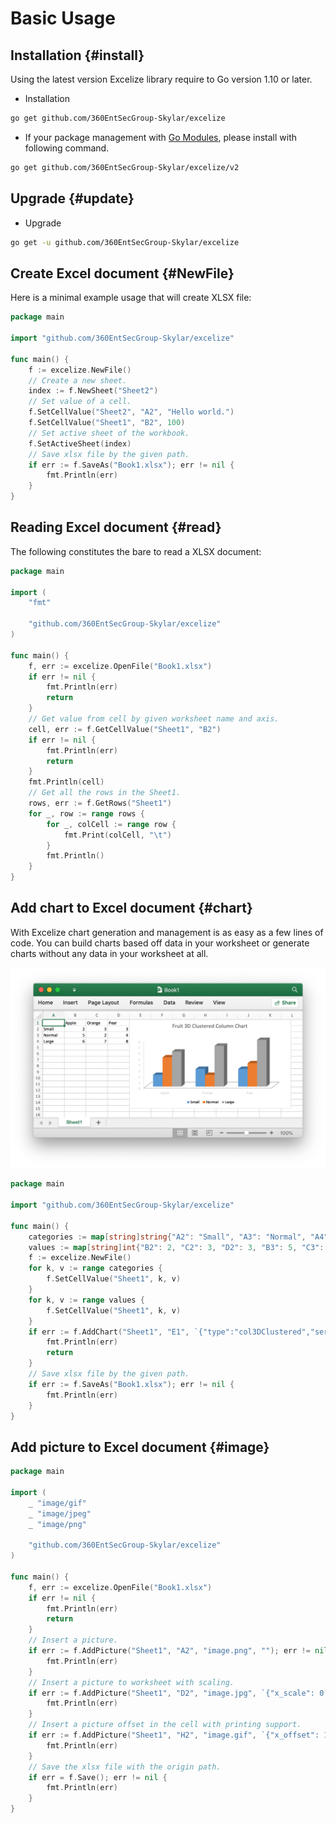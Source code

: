 # Basic Usage

## Installation {#install}

Using the latest version Excelize library require to Go version 1.10 or later.

- Installation

```bash
go get github.com/360EntSecGroup-Skylar/excelize
```

- If your package management with [Go Modules](https://blog.golang.org/using-go-modules), please install with following command.

```bash
go get github.com/360EntSecGroup-Skylar/excelize/v2
```

## Upgrade {#update}

- Upgrade

```bash
go get -u github.com/360EntSecGroup-Skylar/excelize
```

## Create Excel document {#NewFile}

Here is a minimal example usage that will create XLSX file:

```go
package main

import "github.com/360EntSecGroup-Skylar/excelize"

func main() {
    f := excelize.NewFile()
    // Create a new sheet.
    index := f.NewSheet("Sheet2")
    // Set value of a cell.
    f.SetCellValue("Sheet2", "A2", "Hello world.")
    f.SetCellValue("Sheet1", "B2", 100)
    // Set active sheet of the workbook.
    f.SetActiveSheet(index)
    // Save xlsx file by the given path.
    if err := f.SaveAs("Book1.xlsx"); err != nil {
        fmt.Println(err)
    }
}
```

## Reading Excel document {#read}

The following constitutes the bare to read a XLSX document:

```go
package main

import (
    "fmt"

    "github.com/360EntSecGroup-Skylar/excelize"
)

func main() {
    f, err := excelize.OpenFile("Book1.xlsx")
    if err != nil {
        fmt.Println(err)
        return
    }
    // Get value from cell by given worksheet name and axis.
    cell, err := f.GetCellValue("Sheet1", "B2")
    if err != nil {
        fmt.Println(err)
        return
    }
    fmt.Println(cell)
    // Get all the rows in the Sheet1.
    rows, err := f.GetRows("Sheet1")
    for _, row := range rows {
        for _, colCell := range row {
            fmt.Print(colCell, "\t")
        }
        fmt.Println()
    }
}
```

## Add chart to Excel document {#chart}

With Excelize chart generation and management is as easy as a few lines of code. You can build charts based off data in your worksheet or generate charts without any data in your worksheet at all.

<p align="center"><img width="770" src="../images/base.png" alt="Add chart to Excel document"></p>

```go
package main

import "github.com/360EntSecGroup-Skylar/excelize"

func main() {
    categories := map[string]string{"A2": "Small", "A3": "Normal", "A4": "Large", "B1": "Apple", "C1": "Orange", "D1": "Pear"}
    values := map[string]int{"B2": 2, "C2": 3, "D2": 3, "B3": 5, "C3": 2, "D3": 4, "B4": 6, "C4": 7, "D4": 8}
    f := excelize.NewFile()
    for k, v := range categories {
        f.SetCellValue("Sheet1", k, v)
    }
    for k, v := range values {
        f.SetCellValue("Sheet1", k, v)
    }
    if err := f.AddChart("Sheet1", "E1", `{"type":"col3DClustered","series":[{"name":"Sheet1!$A$2","categories":"Sheet1!$B$1:$D$1","values":"Sheet1!$B$2:$D$2"},{"name":"Sheet1!$A$3","categories":"Sheet1!$B$1:$D$1","values":"Sheet1!$B$3:$D$3"},{"name":"Sheet1!$A$4","categories":"Sheet1!$B$1:$D$1","values":"Sheet1!$B$4:$D$4"}],"title":{"name":"Fruit 3D Clustered Column Chart"}}`); err != nil {
        fmt.Println(err)
        return
    }
    // Save xlsx file by the given path.
    if err := f.SaveAs("Book1.xlsx"); err != nil {
        fmt.Println(err)
    }
}
```

## Add picture to Excel document {#image}

```go
package main

import (
    _ "image/gif"
    _ "image/jpeg"
    _ "image/png"

    "github.com/360EntSecGroup-Skylar/excelize"
)

func main() {
    f, err := excelize.OpenFile("Book1.xlsx")
    if err != nil {
        fmt.Println(err)
        return
    }
    // Insert a picture.
    if err := f.AddPicture("Sheet1", "A2", "image.png", ""); err != nil {
        fmt.Println(err)
    }
    // Insert a picture to worksheet with scaling.
    if err := f.AddPicture("Sheet1", "D2", "image.jpg", `{"x_scale": 0.5, "y_scale": 0.5}`); err != nil {
        fmt.Println(err)
    }
    // Insert a picture offset in the cell with printing support.
    if err := f.AddPicture("Sheet1", "H2", "image.gif", `{"x_offset": 15, "y_offset": 10, "print_obj": true, "lock_aspect_ratio": false, "locked": false}`); err != nil {
        fmt.Println(err)
    }
    // Save the xlsx file with the origin path.
    if err = f.Save(); err != nil {
        fmt.Println(err)
    }
}
```
